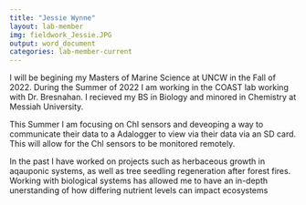 ```yaml
---
title: "Jessie Wynne"
layout: lab-member
img: fieldwork_Jessie.JPG
output: word_document
categories: lab-member-current
---
```


I will be begining my Masters of Marine Science at UNCW in the Fall of 2022. During the Summer of 2022 I am working in the COAST lab working with Dr. Bresnahan. I recieved my BS in Biology and minored in Chemistry at Messiah University. 

This Summer I am focusing on Chl sensors and deveoping a way to communicate their data to a Adalogger to view via their data via an SD card. This will allow for the Chl sensors to be monitored remotely. 

In the past I have worked on projects such as herbaceous growth in aqauponic systems, as well as tree seedling regeneration after forest fires. Working with biological systems has allowed me to have an in-depth unerstanding of how differing nutrient levels can impact ecosystems
